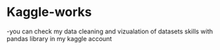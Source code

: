 # Kaggle-works
-you can check my data cleaning and vizualation of datasets skills with pandas library in my kaggle account
